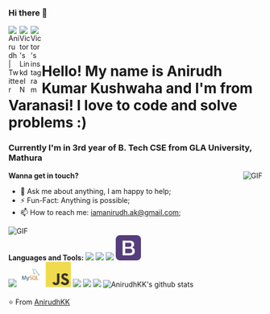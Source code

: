 ### Hi there 👋

<a href="https://twitter.com/AnirudhKumarKu5">
<img align="left" alt="Anirudh | Twitter" width="22px" src="https://cdn.jsdelivr.net/npm/simple-icons@v3/icons/twitter.svg" /></a>
<a href="https://in.linkedin.com/in/anirudh-kumar-kushwaha-242369191/">
<img align="left" alt="Victor's LinkdeIN" width="22px" src="https://cdn.jsdelivr.net/npm/simple-icons@v3/icons/linkedin.svg" /></a>
<a href="https://www.instagram.com/awesome_humpty">
  <img align="left" alt="Victor's instagram" width="22px" src="https://cdn.jsdelivr.net/npm/simple-icons@v3/icons/instagram.svg" /></a>
  <br />
  <br />
<h1>Hello! My name is Anirudh Kumar Kushwaha and I'm from Varanasi! I love to code and solve problems :) </h1>
<h3>Currently I'm in 3rd year of B. Tech CSE from GLA University, Mathura</h3>

<img align="right" alt="GIF" src="https://media.giphy.com/media/xT9IgzoKnwFNmISR8I/giphy.gif" />

**Wanna get in touch?**
- 💬 Ask me about anything, I am happy to help;
- ⚡️ Fun-Fact: Anything is possible;
- 📫 How to reach me: iamanirudh.ak@gmail.com;
<img align="right" width="1000px" alt="GIF" src="https://media.giphy.com/media/TilmLMmWrRYYHjLfub/giphy.gif" />

**Languages and Tools:** 
<code><img height="50" src="https://image.flaticon.com/icons/svg/226/226777.svg"></code>
<code><img height="50" src="https://image.flaticon.com/icons/svg/919/919827.svg"></code>
<code><img height="50" src="https://image.flaticon.com/icons/svg/919/919826.svg"></code>
<code><img height="50" src="https://raw.githubusercontent.com/github/explore/80688e429a7d4ef2fca1e82350fe8e3517d3494d/topics/bootstrap/bootstrap.png"></code><br />
<code><img height="50" src="https://image.flaticon.com/icons/svg/528/528261.svg"></code>
<code><img height="50" src="https://raw.githubusercontent.com/github/explore/80688e429a7d4ef2fca1e82350fe8e3517d3494d/topics/mysql/mysql.png"></code>
<code><img height="50" src="https://raw.githubusercontent.com/github/explore/80688e429a7d4ef2fca1e82350fe8e3517d3494d/topics/javascript/javascript.png"></code>
<code><img height="50" src="https://image.flaticon.com/icons/svg/919/919852.svg"></code>
<code><img height="50" src="https://image.flaticon.com/icons/svg/919/919825.svg"></code>
<code><img height="50" src="https://image.flaticon.com/icons/svg/3234/3234053.svg"></code>
![AnirudhKK's github stats](https://github-readme-stats.vercel.app/api?username=anirudhkk&show_icons=true&hide_border=true)
<br />
<br />
⭐️ From [AnirudhKK](https://github.com/anirudhkk)
